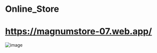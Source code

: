# Online_Store

# https://magnumstore-07.web.app/

![image](https://user-images.githubusercontent.com/86394336/192144947-57d0f662-8e17-4612-a58c-9907dec291fe.png)
